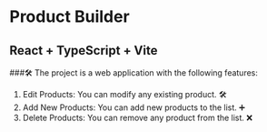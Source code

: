 # Product Builder
## React + TypeScript + Vite

###🛠️ The project is a web application with the following features:




<ol>
  <li> Edit Products: You can modify any existing product. 🛠️</li>
  <li> Add New Products: You can add new products to the list. ➕</li>
  <li>Delete Products: You can remove any product from the list. ❌ </li>
</ol>

